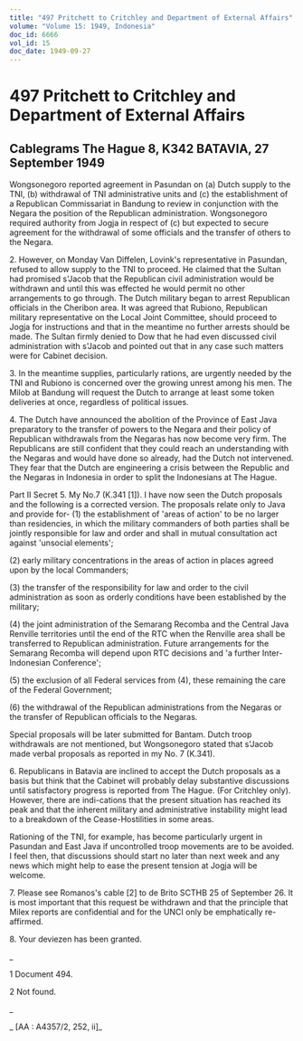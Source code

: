 ```yaml
---
title: "497 Pritchett to Critchley and Department of External Affairs"
volume: "Volume 15: 1949, Indonesia"
doc_id: 6666
vol_id: 15
doc_date: 1949-09-27
---
```


# 497 Pritchett to Critchley and Department of External Affairs

## Cablegrams The Hague 8, K342 BATAVIA, 27 September 1949

Wongsonegoro reported agreement in Pasundan on (a) Dutch supply to the TNI, (b) withdrawal of TNI administrative units and (c) the establishment of a Republican Commissariat in Bandung to review in conjunction with the Negara the position of the Republican administration. Wongsonegoro required authority from Jogja in respect of (c) but expected to secure agreement for the withdrawal of some officials and the transfer of others to the Negara.

2\. However, on Monday Van Diffelen, Lovink's representative in Pasundan, refused to allow supply to the TNI to proceed. He claimed that the Sultan had promised s'Jacob that the Republican civil administration would be withdrawn and until this was effected he would permit no other arrangements to go through. The Dutch military began to arrest Republican officials in the Cheribon area. It was agreed that Rubiono, Republican military representative on the Local Joint Committee, should proceed to Jogja for instructions and that in the meantime no further arrests should be made. The Sultan firmly denied to Dow that he had even discussed civil administration with s'Jacob and pointed out that in any case such matters were for Cabinet decision.

3\. In the meantime supplies, particularly rations, are urgently needed by the TNI and Rubiono is concerned over the growing unrest among his men. The Milob at Bandung will request the Dutch to arrange at least some token deliveries at once, regardless of political issues.

4\. The Dutch have announced the abolition of the Province of East Java preparatory to the transfer of powers to the Negara and their policy of Republican withdrawals from the Negaras has now become very firm. The Republicans are still confident that they could reach an understanding with the Negaras and would have done so already, had the Dutch not intervened. They fear that the Dutch are engineering a crisis between the Republic and the Negaras in Indonesia in order to split the Indonesians at The Hague.

Part II Secret 5. My No.7 (K.341 [1]). I have now seen the Dutch proposals and the following is a corrected version. The proposals relate only to Java and provide for- (1) the establishment of 'areas of action' to be no larger than residencies, in which the military commanders of both parties shall be jointly responsible for law and order and shall in mutual consultation act against 'unsocial elements';

(2) early military concentrations in the areas of action in places agreed upon by the local Commanders;

(3) the transfer of the responsibility for law and order to the civil administration as soon as orderly conditions have been established by the military;

(4) the joint administration of the Semarang Recomba and the Central Java Renville territories until the end of the RTC when the Renville area shall be transferred to Republican administration. Future arrangements for the Semarang Recomba will depend upon RTC decisions and 'a further Inter-Indonesian Conference';

(5) the exclusion of all Federal services from (4), these remaining the care of the Federal Government;

(6) the withdrawal of the Republican administrations from the Negaras or the transfer of Republican officials to the Negaras.

Special proposals will be later submitted for Bantam. Dutch troop withdrawals are not mentioned, but Wongsonegoro stated that s'Jacob made verbal proposals as reported in my No. 7 (K.341).

6\. Republicans in Batavia are inclined to accept the Dutch proposals as a basis but think that the Cabinet will probably delay substantive discussions until satisfactory progress is reported from The Hague. (For Critchley only). However, there are indi-cations that the present situation has reached its peak and that the inherent military and administrative instability might lead to a breakdown of the Cease-Hostilities in some areas.

Rationing of the TNI, for example, has become particularly urgent in Pasundan and East Java if uncontrolled troop movements are to be avoided. I feel then, that discussions should start no later than next week and any news which might help to ease the present tension at Jogja will be welcome.

7\. Please see Romanos's cable [2] to de Brito SCTHB 25 of September 26. It is most important that this request be withdrawn and that the principle that Milex reports are confidential and for the UNCI only be emphatically re-affirmed.

8\. Your deviezen has been granted.

_

1 Document 494.

2 Not found.

_

_ [AA : A4357/2, 252, ii]_
